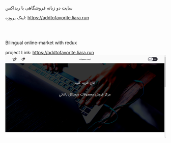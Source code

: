 

سایت دو زبانه فروشگاهی با ریداکس

لینک پروژه: https://addtofavorite.liara.run

<br>
<br/>

Bilingual online-market with redux

project Link: https://addtofavorite.liara.run
![alt text](https://github.com/mohammadbaghani/Addtofavorite-Redux/blob/master/Screenshot_2025_01_20-3.png)

